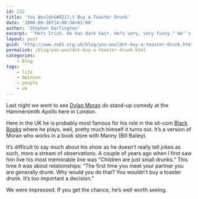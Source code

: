 ```yaml
---
id: 232
title: 'You Wouldn&#8217;t Buy a Toaster Drunk'
date: '2006-09-16T14:08:36+01:00'
author: 'Stephen Darlington'
excerpt: '"He?s Irish. He has dark hair. He?s very, very funny." He''s Dylan Moran. And we went to see him do stand-up comedy last night.'
layout: post
guid: 'http://www.zx81.org.uk/blog/you-wouldnt-buy-a-toaster-drunk.html'
permalink: /blog/you-wouldnt-buy-a-toaster-drunk.html
categories:
    - Blog
tags:
    - life
    - Opinion
    - people
    - uk
---
```


Last night we went to see [Dylan Moran](http://www.bbc.co.uk/comedy/profiles/dylan_moran.shtml "Dylan Moran profile") do stand-up comedy at the Hammersmith Apollo here in London.

Here in the UK he is probably most famous for his role in the sit-com [Black Books](http://uk.imdb.com/title/tt0262150/ "Black Books") where he plays, well, pretty much himself it turns out. It’s a version of Moran who works in a book store with Manny (Bill Bailey).

It’s difficult to say much about his show as he doesn’t really tell jokes as such, more a stream of observations. A couple of years ago when I first saw him live his most memorable line was “Children are just small drunks.” This time it was about relationships: “The first time you meet your partner you are generally drunk. Why would you do that? You wouldn’t buy a toaster drunk. It’s too important a decision.”

We were impressed. If you get the chance, he’s well worth seeing.